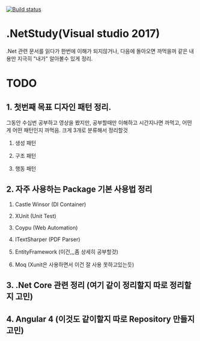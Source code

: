 [![Build status](https://ci.appveyor.com/api/projects/status/yqxy95k1dspa77vb?svg=true)](https://ci.appveyor.com/project/WhistlerHusky/netstudy)

# .NetStudy(Visual studio 2017)
.Net 관련 문서를 읽다가 한번에 이해가 되지않거나, 다음에 돌아오면 까먹을꺼 같은 내용만 지극히 "내가" 알아볼수 있게 정리.


<h1>TODO</h1>
<h2>1. 첫번째 목표 디자인 패턴 정리.</h2>
그동안 수십번 공부하고 영상을 봤지만, 공부할때만 이해하고 시간지나면 까먹고, 어떤게 어떤 패턴인지 까먹음.
크게 3개로 분류해서 정리할것


  1. 생성 패턴
  
  2. 구조 패턴
  
  3. 행동 패턴


<h2>2. 자주 사용하는 Package 기본 사용법 정리</h2>
  
  1. Castle Winsor (DI Container)
  
  2. XUnit	 (Unit Test)
  
  3. Coypu	 (Web Automation)

  4. ITextSharper  (PDF Parser)

  5. EntityFramework (이건,,,좀 상세히 공부할것)

  6. Moq		 (Xunit은 사용하면서 이건 잘 사용 못하고있는듯)


<h2>3. .Net Core 관련 정리 (여기 같이 정리할지 따로 정리할지 고민)<h2>

<h2>4. Angular 4 (이것도 같이할지 따로 Repository 만들지 고민)<h2>
